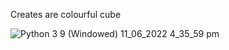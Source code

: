 Creates are colourful cube 

![Python 3 9 (Windowed) 11_06_2022 4_35_59 pm](https://github.com/NubSh0t/Python-projects/assets/113845503/b927f3a6-f8f8-48ce-812d-1d84e384bd82)
